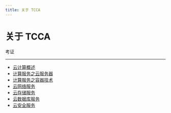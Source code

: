 ```yaml
---
title: 关于 TCCA
---
```


关于 TCCA
====

考证

---

-   [云计算概述][overview]
-   [计算服务之云服务器][cvm]
-   [计算服务之容器技术][container]
-   [云网络服务][network]
-   [云存储服务][storage]
-   [云数据库服务][database]
-   [云安全服务][security]


  [overview]: 01-Cloud-Overview.md
  [cvm]: 02-CVM-Service.md
  [container]: 03-Compute-Container-Tech.md
  [network]: 04-Network-Service.md
  [storage]: 05-Storage-Service.md
  [database]: 06-Database-Service.md
  [security]: 07-Security-Service.md

